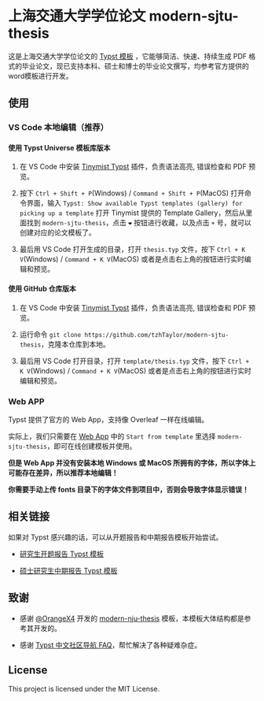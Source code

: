 # 上海交通大学学位论文 modern-sjtu-thesis

这是上海交通大学学位论文的 [Typst 模板](https://typst.app/universe/package/modern-sjtu-thesis)
，它能够简洁、快速、持续生成 PDF 格式的毕业论文，现已支持本科、硕士和博士的毕业论文撰写，均参考官方提供的word模板进行开发。

## 使用

### VS Code 本地编辑（推荐）

#### 使用 Typst Universe 模板库版本

1. 在 VS Code 中安装 [Tinymist Typst](https://marketplace.visualstudio.com/items?itemName=myriad-dreamin.tinymist) 插件，负责语法高亮, 错误检查和 PDF 预览。

2. 按下 `Ctrl + Shift + P`(Windows) / `Command + Shift + P`(MacOS) 打开命令界面，输入 `Typst: Show available Typst templates (gallery) for picking up a template` 打开 Tinymist 提供的 Template Gallery，然后从里面找到 `modern-sjtu-thesis`，点击 `❤` 按钮进行收藏，以及点击 `+` 号，就可以创建对应的论文模板了。

3. 最后用 VS Code 打开生成的目录，打开 `thesis.typ` 文件，按下 `Ctrl + K V`(Windows) / `Command + K V`(MacOS) 或者是点击右上角的按钮进行实时编辑和预览。

#### 使用 GitHub 仓库版本

1. 在 VS Code 中安装 [Tinymist Typst](https://marketplace.visualstudio.com/items?itemName=myriad-dreamin.tinymist) 插件，负责语法高亮, 错误检查和 PDF 预览。

2. 运行命令 `git clone https://github.com/tzhTaylor/modern-sjtu-thesis`，克隆本仓库到本地。

3. 最后用 VS Code 打开目录，打开 `template/thesis.typ` 文件，按下 `Ctrl + K V`(Windows) / `Command + K V`(MacOS) 或者是点击右上角的按钮进行实时编辑和预览。

### Web APP

Typst 提供了官方的 Web App，支持像 Overleaf 一样在线编辑。

实际上，我们只需要在 [Web App](https://typst.app/?template=modern-sjtu-thesis&version=0.2.0) 中的 `Start from template` 里选择 `modern-sjtu-thesis`，即可在线创建模板并使用。

**但是 Web App 并没有安装本地 Windows 或 MacOS 所拥有的字体，所以字体上可能存在差异，所以推荐本地编辑！**

**你需要手动上传 fonts 目录下的字体文件到项目中，否则会导致字体显示错误！**

## 相关链接

如果对 Typst 感兴趣的话，可以从开题报告和中期报告模板开始尝试。

- [研究生开题报告 Typst 模板](https://github.com/tzhTaylor/typst-sjtu-thesis-proposal)

- [硕士研究生中期报告 Typst 模板](https://github.com/tzhTaylor/typst-sjtu-thesis-midterm)

## 致谢

- 感谢 [@OrangeX4](https://github.com/OrangeX4) 开发的 [modern-nju-thesis](https://github.com/nju-lug/modern-nju-thesis) 模板，本模板大体结构都是参考其开发的。

- 感谢 [Typst 中文社区导航 FAQ](https://typst-doc-cn.github.io/guide/FAQ.html)，帮忙解决了各种疑难杂症。

## License

This project is licensed under the MIT License.
